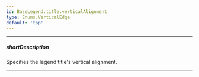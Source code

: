 ```yaml
---
id: BaseLegend.title.verticalAlignment
type: Enums.VerticalEdge
default: 'top'
---
```

---
##### shortDescription
Specifies the legend title's vertical alignment.

---
